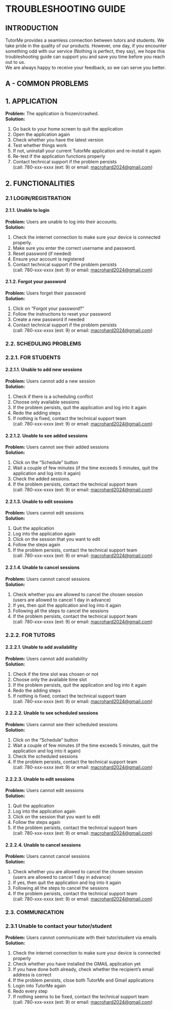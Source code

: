 # TROUBLESHOOTING GUIDE
## INTRODUCTION
TutorMe provides a seamless connection between tutors and students. We take pride in the quality
of our products. However, one day, if you encounter something odd with our service
(Nothing is perfect, they say), we hope this troubleshooting guide can support you and save you time
before you reach out to us.  
We are always happy to receive your feedback, so we can serve you better.

## A - COMMON PROBLEMS
## 1. APPLICATION
**Problem:** The application is frozen/crashed.  
**Solution:**
1. Go back to your home screen to quit the application
2. Open the application again
3. Check whether you have the latest version
4. Test whether things work
5. If not, uninstall your current TutorMe application and re-install it again
6. Re-test if the application functions properly
7. Contact technical support if the problem persists  
   (call: 780-xxx-xxxx (ext: 9) or email:  macrohard2024@gmail.com)

## 2. FUNCTIONALITIES
### 2.1 LOGIN/REGISTRATION
#### 2.1.1. **Unable to login**
**Problem:** Users are unable to log into their accounts.   
**Solution:**
1. Check the internet connection to make sure your device is connected properly.
2. Make sure you enter the correct username and password.
3. Reset password (if needed)
4. Ensure your account is registered
5. Contact technical support if the problem persists  
   (call: 780-xxx-xxxx (ext: 9) or email:  macrohard2024@gmail.com)

#### 2.1.2. **Forgot your password**
**Problem:** Users forget their password  
**Solution:**
1. Click on “Forgot your password?”
2. Follow the instructions to reset your password
3. Create a new password if needed
4. Contact technical support if the problem persists  
   (call: 780-xxx-xxxx (ext: 9) or email:  macrohard2024@gmail.com)

### 2.2. SCHEDULING PROBLEMS
### 2.2.1. FOR STUDENTS
#### 2.2.1.1. **Unable to add new sessions**
**Problem:** Users cannot add a new session  
**Solution:**
1. Check if there is a scheduling conflict
2. Choose only available sessions
3. If the problem persists, quit the application and log into it again
4. Redo the adding steps
5. If nothing is fixed, contact the technical support team  
   (call: 780-xxx-xxxx (ext: 9) or email:  macrohard2024@gmail.com)

#### 2.2.1.2. **Unable to see added sessions**
**Problem:** Users cannot see their added sessions  
**Solution:**
1. Click on the “Schedule” button
2. Wait a couple of few minutes (if the time exceeds 5 minutes, quit the application and log into it again)
3. Check the added sessions.
4. If the problem persists, contact the technical support team  
   (call: 780-xxx-xxxx (ext: 9) or email:  macrohard2024@gmail.com)

#### 2.2.1.3. **Unable to edit sessions**
**Problem:** Users cannot edit sessions  
**Solution:**
1. Quit the application
2. Log into the application again
3. Click on the session that you want to edit
4. Follow the steps again
5. If the problem persists, contact the technical support team  
   (call: 780-xxx-xxxx (ext: 9) or email:  macrohard2024@gmail.com)

#### 2.2.1.4. **Unable to cancel sessions**
**Problem:** Users cannot cancel sessions  
**Solution:**
1. Check whether you are allowed to cancel the chosen session  
   (users are allowed to cancel 1 day in advance)
2. If yes, then quit the application and log into it again
3. Following all the steps to cancel the sessions
4. If the problem persists, contact the technical support team  
   (call: 780-xxx-xxxx (ext: 9) or email:  macrohard2024@gmail.com)


### 2.2.2. FOR TUTORS
#### 2.2.2.1. **Unable to add availability**
**Problem:** Users cannot add availability  
**Solution:**
1. Check if the time slot was chosen or not
2. Choose only the available time slot
3. If the problem persists, quit the application and log into it again
4. Redo the adding steps
5. If nothing is fixed, contact the technical support team  
   (call: 780-xxx-xxxx (ext: 9) or email:  macrohard2024@gmail.com)

#### 2.2.2.2. **Unable to see scheduled sessions**
**Problem:** Users cannot see their scheduled sessions  
**Solution:**
1. Click on the “Schedule” button
2. Wait a couple of few minutes (if the time exceeds 5 minutes, quit the application and log into it again)
3. Check the scheduled sessions
4. If the problem persists, contact the technical support team  
   (call: 780-xxx-xxxx (ext: 9) or email:  macrohard2024@gmail.com)

#### 2.2.2.3. **Unable to edit sessions**
**Problem:** Users cannot edit sessions  
**Solution:**
1. Quit the application
2. Log into the application again
3. Click on the session that you want to edit
4. Follow the steps again
5. If the problem persists, contact the technical support team  
   (call: 780-xxx-xxxx (ext: 9) or email:  macrohard2024@gmail.com)

#### 2.2.2.4. **Unable to cancel sessions**
**Problem:** Users cannot cancel sessions  
**Solution:**
1. Check whether you are allowed to cancel the chosen session  
   (users are allowed to cancel 1 day in advance)
2. If yes, then quit the application and log into it again
3. Following all the steps to cancel the sessions
4. If the problem persists, contact the technical support team  
   (call: 780-xxx-xxxx (ext: 9) or email:  macrohard2024@gmail.com)

### 2.3. COMMUNICATION
### 2.3.1 **Unable to contact your tutor/student**
**Problem:** Users cannot communicate with their tutor/student via emails  
**Solution:**
1. Check the internet connection to make sure your device is connected properly
2. Check whether you have installed the GMAIL application yet
3. If you have done both already, check whether the recipient’s email address is correct
4. If the problem persists, close both TutorMe and Gmail applications
5. Login into TutorMe again
6. Redo every step
7. If nothing seems to be fixed, contact the technical support team  
   (call: 780-xxx-xxxx (ext: 9) or email:  macrohard2024@gmail.com)  

